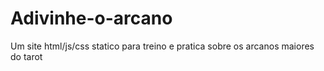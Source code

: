 # Adivinhe-o-arcano
Um site html/js/css statico para treino e pratica sobre os arcanos maiores do tarot
